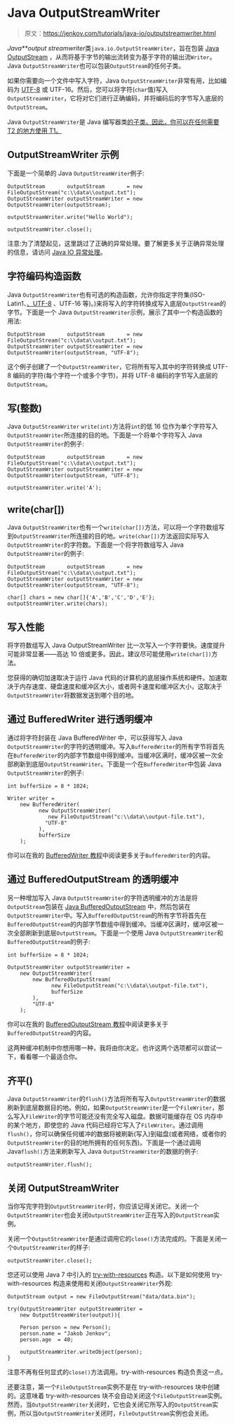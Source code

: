 # Java OutputStreamWriter

> 原文：<https://jenkov.com/tutorials/java-io/outputstreamwriter.html>

*Java**output streamwriter*类`java.io.OutputStreamWriter`，旨在包装 [Java OutputStream](outputstream.html) ，从而将基于字节的输出流转变为基于字符的输出流`Writer`。Java `OutputStreamWriter`也可以包装`OutputStream`的任何子类。

如果你需要向一个文件中写入字符，Java `OutputStreamWriter`非常有用，比如编码为 [UTF-8](/unicode/utf-8.html) 或 UTF-16。然后，您可以将字符(`char`值)写入`OutputStreamWriter`，它将对它们进行正确编码，并将编码后的字节写入底层的`OutputStream`。

Java `OutputStreamWriter`是 Java 编写器类[的子类。因此，你可以在任何需要 T2 的地方使用 T1。](writer.html)

## OutputStreamWriter 示例

下面是一个简单的 Java `OutputStreamWriter`例子:

```
OutputStream       outputStream       = new FileOutputStream("c:\\data\\output.txt");
OutputStreamWriter outputStreamWriter = new OutputStreamWriter(outputStream);

outputStreamWriter.write("Hello World");

outputStreamWriter.close();

```

注意:为了清楚起见，这里跳过了正确的异常处理。要了解更多关于正确异常处理的信息，请访问 [Java IO 异常处理](io-exception-handling.html)。

## 字符编码构造函数

Java `OutputStreamWriter`也有可选的构造函数，允许你指定字符集(ISO-Latin1、[、UTF-8](/unicode/utf-8.html) 、UTF-16 等)。)来将写入的字符转换成写入底层`OutputStream`的字节。下面是一个 Java `OutputStreamWriter`示例，展示了其中一个构造函数的用法:

```
OutputStream       outputStream       = new FileOutputStream("c:\\data\\output.txt");
OutputStreamWriter outputStreamWriter = new OutputStreamWriter(outputStream, "UTF-8");

```

这个例子创建了一个`OutputStreamWriter`，它将所有写入其中的字符转换成 UTF-8 编码的字符(每个字符一个或多个字节)，并将 UTF-8 编码的字节写入底层的`OutputStream`。

## 写(整数)

Java `OutputStreamWriter` `write(int)`方法将`int`的低 16 位作为单个字符写入`OutputStreamWriter`所连接的目的地。下面是一个将单个字符写入 Java `OutputStreamWriter`的例子:

```
OutputStream       outputStream       = new FileOutputStream("c:\\data\\output.txt");
OutputStreamWriter outputStreamWriter = new OutputStreamWriter(outputStream, "UTF-8");

outputStreamWriter.write('A');

```

## write(char[])

Java `OutputStreamWriter`也有一个`write(char[])`方法，可以将一个字符数组写到`OutputStreamWriter`所连接的目的地。`write(char[])`方法返回实际写入`OutputStreamWriter`的字符数。下面是一个将字符数组写入 Java `OutputStreamWriter`的例子:

```
OutputStream       outputStream       = new FileOutputStream("c:\\data\\output.txt");
OutputStreamWriter outputStreamWriter = new OutputStreamWriter(outputStream, "UTF-8");

char[] chars = new char[]{'A','B','C','D','E'};
outputStreamWriter.write(chars);

```

## 写入性能

将字符数组写入 Java OutputStreamWriter 比一次写入一个字符要快。速度提升可能非常显著——高达 10 倍或更多。因此，建议尽可能使用`write(char[])`方法。

您获得的确切加速取决于运行 Java 代码的计算机的底层操作系统和硬件。加速取决于内存速度、硬盘速度和缓冲区大小，或者网卡速度和缓冲区大小，这取决于`OutputStreamWriter`将数据发送到哪个目的地。

## 通过 BufferedWriter 进行透明缓冲

通过将字符封装在 Java BufferedWriter 中，可以获得写入 Java `OutputStreamWriter`的字符的透明缓冲。写入`BufferedWriter`的所有字节将首先在`BufferedWriter`的内部字节数组中得到缓冲。当缓冲区满时，缓冲区被一次全部刷新到底层`OutputStreamWriter`。下面是一个在`BufferedWriter`中包装 Java `OutputStreamWriter`的例子:

```
int bufferSize = 8 * 1024;

Writer writer =
    new BufferedWriter(
          new OutputStreamWriter(
             new FileOutputStream("c:\\data\\output-file.txt"),
            "UTF-8"
          ),
          bufferSize
    );

```

你可以在我的 [BufferedWriter 教程](bufferedwriter.html)中阅读更多关于`BufferedWriter`的内容。

## 通过 BufferedOutputStream 的透明缓冲

另一种增加写入 Java `OutputStreamWriter`的字符透明缓冲的方法是将`OutputStream`包装在 [Java BufferedOutputStream](bufferedoutputstream.html) 中，然后包装在`OutputStreamWriter`中。写入`BufferedOutputStream`的所有字节将首先在`BufferedOutputStream`的内部字节数组中得到缓冲。当缓冲区满时，缓冲区被一次全部刷新到底层`OutputStream`。下面是一个使用 Java `OutputStreamWriter`和`BufferedOutputStream`的例子:

```
int bufferSize = 8 * 1024;

OutputStreamWriter outputStreamWriter =
    new OutputStreamWriter(
        new BufferedOutputStream(
              new FileOutputStream("c:\\data\\output-file.txt"),
              bufferSize
        ),
        "UTF-8"
    );

```

你可以在我的 [BufferedOutputStream 教程](bufferedoutputstream.html)中阅读更多关于`BufferedOutputStream`的内容。

这两种缓冲机制中你想用哪一种，我将由你决定。也许这两个选项都可以尝试一下，看看哪一个最适合你。

## 齐平()

Java `OutputStreamWriter`的`flush()`方法将所有写入`OutputStreamWriter`的数据刷新到底层数据目的地。例如，如果`OutputStreamWriter`是一个`FileWriter`，那么写入`FileWriter`的字节可能还没有完全写入磁盘。数据可能缓存在 OS 内存中的某个地方，即使您的 Java 代码已经将它写入了`FileWriter`。通过调用`flush()`，你可以确保任何缓冲的数据将被刷新(写入)到磁盘(或者网络，或者你的`OutputStreamWriter`的目的地所拥有的任何东西)。下面是一个通过调用 Java`flush()`方法来刷新写入 Java `OutputStreamWriter`的数据的例子:

```
outputStreamWriter.flush();

```

## 关闭 OutputStreamWriter

当你写完字符到`OutputStreamWriter`时，你应该记得关闭它。关闭一个`OutputStreamWriter`也会关闭`OutputStreamWriter`正在写入的`OutputStream`实例。

关闭一个`OutputStreamWriter`是通过调用它的`close()`方法完成的。下面是关闭一个`OutputStreamWriter`的样子:

```
outputStreamWriter.close();

```

您还可以使用 Java 7 中引入的 [try-with-resources](/java-exception-handling/try-with-resources.html) 构造。以下是如何使用 try-with-resources 构造来使用和关闭`OutputStreamWriter`外观:

```
OutputStream output = new FileOutputStream("data/data.bin");

try(OutputStreamWriter outputStreamWriter =
    new OutputStreamWriter(output)){

    Person person = new Person();
    person.name = "Jakob Jenkov";
    person.age  = 40;

    outputStreamWriter.writeObject(person);
}

```

注意不再有任何显式的`close()`方法调用。try-with-resources 构造负责这一点。

还要注意，第一个`FileOutputStream`实例不是在 try-with-resources 块中创建的。这意味着 try-with-resources 块不会自动关闭这个`FileOutputStream`实例。然而，当`OutputStreamWriter`关闭时，它也会关闭它所写入的`OutputStream`实例，所以当`OutputStreamWriter`关闭时，`FileOutputStream`实例也会关闭。